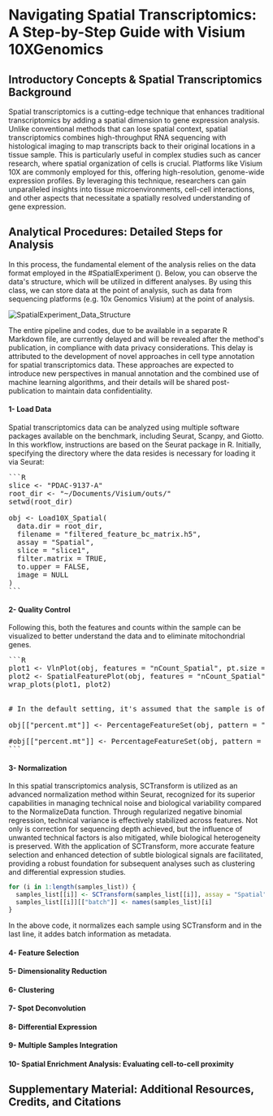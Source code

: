 # Navigating Spatial Transcriptomics: A Step-by-Step Guide with Visium 10XGenomics
## Introductory Concepts & Spatial Transcriptomics Background ##
Spatial transcriptomics is a cutting-edge technique that enhances traditional transcriptomics by adding a spatial dimension to gene expression analysis. Unlike conventional methods that can lose spatial context, spatial transcriptomics combines high-throughput RNA sequencing with histological imaging to map transcripts back to their original locations in a tissue sample. This is particularly useful in complex studies such as cancer research, where spatial organization of cells is crucial. Platforms like Visium 10X are commonly employed for this, offering high-resolution, genome-wide expression profiles. By leveraging this technique, researchers can gain unparalleled insights into tissue microenvironments, cell-cell interactions, and other aspects that necessitate a spatially resolved understanding of gene expression.

## Analytical Procedures: Detailed Steps for Analysis ##

In this process, the fundamental element of the analysis relies on the data format employed in the #SpatialExperiment (). Below, you can observe the data's structure, which will be utilized in different analyses. 
By using this class, we can store data at the point of analysis, such as data from sequencing platforms (e.g. 10x Genomics Visium) at the point of analysis.

![SpatialExperiment_Data_Structure](https://github.com/Pedramto89/Spatial-Transcriptomics-Data-Analysis/assets/85902042/a9848d3a-8cda-4708-b75b-2e9ac47cc791)

The entire pipeline and codes, due to be available in a separate R Markdown file, are currently delayed and will be revealed after the method's publication, in compliance with data privacy considerations. This delay is attributed to the development of novel approaches in cell type annotation for spatial transcriptomics data. These approaches are expected to introduce new perspectives in manual annotation and the combined use of machine learning algorithms, and their details will be shared post-publication to maintain data confidentiality.

#### 1- Load Data

Spatial transcriptomics data can be analyzed using multiple software packages available on the benchmark, including Seurat, Scanpy, and Giotto. In this workflow, instructions are based on the Seurat package in R. 
Initially, specifying the directory where the data resides is necessary for loading it via Seurat:

<pre>
```R
slice <- "PDAC-9137-A"
root_dir <- "~/Documents/Visium/outs/"
setwd(root_dir)

obj <- Load10X_Spatial(
  data.dir = root_dir,
  filename = "filtered_feature_bc_matrix.h5",
  assay = "Spatial",
  slice = "slice1",
  filter.matrix = TRUE,
  to.upper = FALSE,
  image = NULL
)
```
</pre>

#### 2- Quality Control

Following this, both the features and counts within the sample can be visualized to better understand the data and to eliminate mitochondrial genes.

<pre>
```R
plot1 <- VlnPlot(obj, features = "nCount_Spatial", pt.size = 0.1) + NoLegend()
plot2 <- SpatialFeaturePlot(obj, features = "nCount_Spatial") + theme(legend.position = "right")
wrap_plots(plot1, plot2)


# In the default setting, it's assumed that the sample is of human origin. To visualize the features and counts, this helps to get a grasp of the data and allows for the removal of mitochondrial genes. If dealing with a rat sample, uncomment and use the corresponding code.
  
obj[["percent.mt"]] <- PercentageFeatureSet(obj, pattern = "^MT-")

#obj[["percent.mt"]] <- PercentageFeatureSet(obj, pattern = "^Mt-")  # for rat
```
</pre>
  
#### 3- Normalization

In this spatial transcriptomics analysis, SCTransform is utilized as an advanced normalization method within Seurat, recognized for its superior capabilities in managing technical noise and biological variability compared to the NormalizeData function. Through regularized negative binomial regression, technical variance is effectively stabilized across features. Not only is correction for sequencing depth achieved, but the influence of unwanted technical factors is also mitigated, while biological heterogeneity is preserved. With the application of SCTransform, more accurate feature selection and enhanced detection of subtle biological signals are facilitated, providing a robust foundation for subsequent analyses such as clustering and differential expression studies.

```R
for (i in 1:length(samples_list)) {
  samples_list[[i]] <- SCTransform(samples_list[[i]], assay = "Spatial", verbose = FALSE)
  samples_list[[i]][["batch"]] <- names(samples_list)[i]
}
```

In the above code, it normalizes each sample using SCTransform and in the last line, it addes batch information as metadata.
</pre>


#### 4- Feature Selection
#### 5- Dimensionality Reduction
#### 6- Clustering
#### 7- Spot Deconvolution
#### 8- Differential Expression
#### 9- Multiple Samples Integration
#### 10- Spatial Enrichment Analysis: Evaluating cell-to-cell proximity




## Supplementary Material: Additional Resources, Credits, and Citations ##





